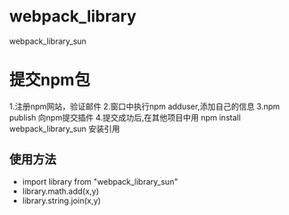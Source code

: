 # webpack_library
webpack_library_sun
# 提交npm包
1.注册npm网站，验证邮件
2.窗口中执行npm adduser,添加自己的信息
3.npm publish 向npm提交插件
4.提交成功后,在其他项目中用 npm install webpack_library_sun 安装引用

## 使用方法
+ import library from "webpack_library_sun"
+ library.math.add(x,y)
+ library.string.join(x,y)



